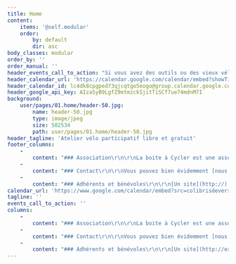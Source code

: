 ```yaml
---
title: Home
content:
    items: '@self.modular'
    order:
        by: default
        dir: asc
body_classes: modular
order_by: ''
order_manual: ''
header_events_call_to_action: "Si vous avez des outils ou des vieux vélos à donner, nous sommes preneurs !  \r\n[Ce que nous en faisons](http://)"
header_calendar_url: 'https://calendar.google.com/calendar/embed?showTitle=0&amp;showPrint=0&amp;showTabs=0&amp;showTz=0&amp;mode=AGENDA&amp;height=600&amp;wkst=2&amp;hl=fr&amp;bgcolor=%23FFFFFF&amp;src=lc4dk8cpgped73qjcqtgo5eogo%40group.calendar.google.com&amp;color=%23AB8B00&amp;ctz=Europe%2FParis'
header_calendar_id: lc4dk8cpgped73qjcqtgo5eogo@group.calendar.google.com
header_google_api_key: AIzaSyB9LgfZ9mtmzckSjitTiSCf7ue74mdnM7I
background:
    user/pages/01.home/header-50.jpg:
        name: header-50.jpg
        type: image/jpeg
        size: 502534
        path: user/pages/01.home/header-50.jpg
header_tagline: 'Atelier vélo participatif libre et gratuit'
footer_columns:
    -
        content: "### Association\r\n\r\nLa boite à Cycler est une association Loi 1901.\r\n\r\n* [Statuts](http://)\r\n* [Réglement intérieur](http://)"
    -
        content: "### Contact\r\n\r\nVous pouvez bien évidemment [nous écrire](http://) mais nous préférons rencontrer les gens lors des nombreux événements et discuter de vive voix !"
    -
        content: "### Adhérents et bénévoles\r\n\r\n[Un site](http://) est dédié à l'organisation de toutes les activités de l'association. L'accès est privé, si vous n'y avez pas encore accès n'hésitez pas à nous relancer."
calendar_url: 'https://www.google.com/calendar/embed?src=colibrisdeversailles@gmail.com&amp;color=%23668CD9&amp;mode=AGENDA&amp;showTitle=0&amp;showNav=1&amp;showDate=1&amp;showTabs=1&amp;showCalendars=0&amp;hl=fr'
tagline: ''
events_call_to_action: ''
columns:
    -
        content: "### Association\r\n\r\nLa boite à Cycler est une association Loi 1901.\r\n\r\n* [Statuts](http://test.com)\r\n* [Réglement intérieur](http://test.com)"
    -
        content: "### Contact\r\n\r\nVous pouvez bien évidemment [nous écrire](mailto://test@example.com) mais nous préférons rencontrer les gens lors des nombreux événements et discuter de vive voix !\r\n"
    -
        content: "### Adhérents et bénévoles\r\n\r\n[Un site](http://example.com) est dédié à l'organisation de toutes les activités de l'association. L'accès est privé, si vous n'y avez pas encore accès n'hésitez pas à nous relancer."
---
```


